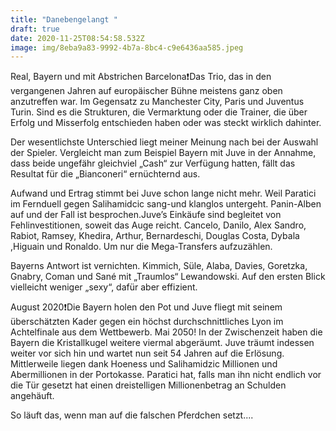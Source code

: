 ```yaml
---
title: "Danebengelangt "
draft: true
date: 2020-11-25T08:54:58.532Z
image: img/8eba9a83-9992-4b7a-8bc4-c9e6436aa585.jpeg
---
```

Real, Bayern und mit Abstrichen Barcelona❗️Das Trio, das in den vergangenen Jahren auf europäischer Bühne meistens ganz oben anzutreffen war. Im Gegensatz zu Manchester City, Paris und Juventus Turin. Sind es die Strukturen, die Vermarktung oder die Trainer, die über Erfolg und Misserfolg entschieden haben oder was steckt wirklich dahinter. 

Der wesentlichste Unterschied liegt meiner Meinung nach bei der Auswahl der Spieler. Vergleicht man zum Beispiel Bayern mit Juve in der Annahme, dass  beide ungefähr gleichviel „Cash“ zur Verfügung hatten, fällt das Resultat für die „Bianconeri“ ernüchternd aus.

Aufwand und Ertrag stimmt bei Juve schon lange nicht mehr. Weil Paratici im Fernduell gegen Salihamidcic sang-und klanglos untergeht. Panin-Alben auf und der Fall ist besprochen.Juve’s Einkäufe sind begleitet von Fehlinvestitionen, soweit das Auge reicht. Cancelo, Danilo, Alex Sandro, Rabiot, Ramsey, Khedira, Arthur, Bernardeschi, Douglas Costa, Dybala ,Higuain und Ronaldo. Um nur die Mega-Transfers aufzuzählen.

Bayerns Antwort ist vernichten.  Kimmich, Süle, Alaba, Davies, Goretzka, Gnabry, Coman und Sané mit „Traumlos“ Lewandowski. Auf den ersten Blick vielleicht weniger „sexy“, dafür aber effizient.

August 2020❗️Die Bayern holen den Pot und Juve fliegt mit seinem überschätzten Kader gegen ein höchst durchschnittliches Lyon im Achtelfinale aus dem Wettbewerb. Mai 2050! In der Zwischenzeit haben die Bayern die Kristallkugel weitere viermal abgeräumt. Juve träumt indessen weiter vor sich hin und wartet nun seit 54 Jahren auf die Erlösung. Mittlerweile liegen dank Hoeness und Salihamidzic Millionen und Abermillionen in der Portokasse. Paratici hat, falls man ihn nicht endlich vor die Tür gesetzt hat einen dreistelligen Millionenbetrag an Schulden angehäuft.

So läuft das, wenn man auf die falschen Pferdchen setzt....